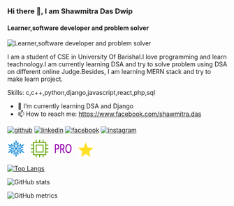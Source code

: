 ### Hi there 👋, I am Shawmitra Das Dwip
#### Learner,software developer and problem solver
![Learner,software developer and problem solver](https://scontent-sin6-2.xx.fbcdn.net/v/t39.30808-6/342199394_182054678035961_186045574249591736_n.jpg?_nc_cat=109&ccb=1-7&_nc_sid=52f669&_nc_eui2=AeHT2OGVsUypGcgKxmvX8uxx9GUJlXv6lbL0ZQmVe_qVsuHGUS8J8_ExRwYJ3jT8rpKErQvmrW-vur0njKnLqLps&_nc_ohc=qHtN0pyHiwMAX_ftDZX&_nc_ht=scontent-sin6-2.xx&oh=00_AfDz8eUfS_xzLl25sC6duktSLz3Rs9ItvXH7muP6y0w46A&oe=6517807C)

I am a student of CSE in University Of Barishal.I love programming and learn teachnology.I am currently learning DSA and try to solve problem using DSA on different online Judge.Besides, I am learning MERN stack and try to make learn project.

Skills: c,c++,python,django,javascript,react,php,sql

- 🌱 I’m currently learning DSA and Django
- 📫 How to reach me: https://www.facebook.com/shawmitra.das 


[<img src='https://cdn.jsdelivr.net/npm/simple-icons@3.0.1/icons/github.svg' alt='github' height='40'>](https://github.com/shAwmitrAcse134582)  [<img src='https://cdn.jsdelivr.net/npm/simple-icons@3.0.1/icons/linkedin.svg' alt='linkedin' height='40'>](https://www.linkedin.com/in/shawmitra/)  [<img src='https://cdn.jsdelivr.net/npm/simple-icons@3.0.1/icons/facebook.svg' alt='facebook' height='40'>](https://www.facebook.com/Shawmitra)  [<img src='https://cdn.jsdelivr.net/npm/simple-icons@3.0.1/icons/instagram.svg' alt='instagram' height='40'>](https://www.instagram.com/shawmitradas/)    

<a href='https://archiveprogram.github.com/'><img src='https://raw.githubusercontent.com/acervenky/animated-github-badges/master/assets/acbadge.gif' width='40' height='40'></a> <a href='https://docs.github.com/en/developers'><img src='https://raw.githubusercontent.com/acervenky/animated-github-badges/master/assets/devbadge.gif' width='40' height='40'></a> <a href='https://github.com/pricing'><img src='https://raw.githubusercontent.com/acervenky/animated-github-badges/master/assets/pro.gif' width='40' height='40'></a> <a href='https://stars.github.com/'><img src='https://raw.githubusercontent.com/acervenky/animated-github-badges/master/assets/starbadge.gif' width='35' height='35'></a> 



[![Top Langs](https://github-readme-stats.vercel.app/api/top-langs/?username=shAwmitrAcse134582)](https://github.com/anuraghazra/github-readme-stats)

![GitHub stats](https://github-readme-stats.vercel.app/api?username=shAwmitrAcse134582&show_icons=true)  



![GitHub metrics](https://metrics.lecoq.io/shAwmitrAcse134582)  

 
